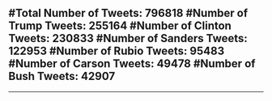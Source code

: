 #Total Number of Tweets: 796818 
#Number of Trump Tweets: 255164
#Number of Clinton Tweets: 230833
#Number of Sanders Tweets: 122953
#Number of Rubio Tweets: 95483
#Number of Carson Tweets: 49478
#Number of Bush Tweets: 42907
---
---
